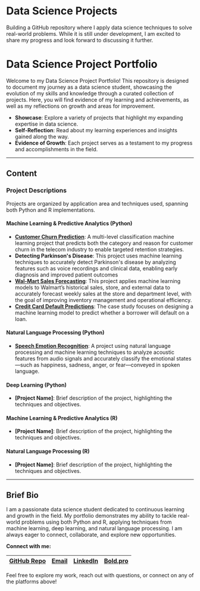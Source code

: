 # Data Science Projects
Building a GitHub repository where I apply data science techniques to solve real-world problems. While it is still under development, I am excited to share my progress and look forward to discussing it further.
# Data Science Project Portfolio

Welcome to my Data Science Project Portfolio! This repository is designed to document my journey as a data science student, showcasing the evolution of my skills and knowledge through a curated collection of projects. Here, you will find evidence of my learning and achievements, as well as my reflections on growth and areas for improvement.

- **Showcase**: Explore a variety of projects that highlight my expanding expertise in data science.
- **Self-Reflection**: Read about my learning experiences and insights gained along the way.
- **Evidence of Growth**: Each project serves as a testament to my progress and accomplishments in the field.

---

## Content

### Project Descriptions

Projects are organized by application area and techniques used, spanning both Python and R implementations.

#### **Machine Learning & Predictive Analytics (Python)**
- **[Customer Churn Prediction](https://github.com/isisvlara/Projects/tree/main/Machine%20Learning/Python/Churn%20Prediction%20in%20Telecommunications)**: A multi-level classification machine learning project that predicts both the category and reason for customer churn in the telecom industry to enable targeted retention strategies.
- **Detecting Parkinson's Disease**: This project uses machine learning techniques to accurately detect Parkinson's disease by analyzing features such as voice recordings and clinical data, enabling early diagnosis and improved patient outcomes
- **[Wal-Mart Sales Forecasting](https://github.com/isisvlara/Projects/tree/main/Machine%20Learning/Python/Wal-mart%20Sales%20Forecasting)**: This project applies machine learning models to Walmart’s historical sales, store, and external data to accurately forecast weekly sales at the store and department level, with the goal of improving inventory management and operational efficiency.
- **[Credit Card Default Predictions](https://github.com/isisvlara/Projects/tree/main/Machine%20Learning/Python/Predicting%20Credit%20Card%20Default)**: The case study focuses on designing a machine learning model to predict whether a borrower will default on a loan.

#### **Natural Language Processing (Python)**
- **[Speech Emotion Recognition](https://github.com/isisvlara/Projects/tree/main/NLP/Python/Speech%20Emotion%20Recognition)**: A project using natural language processing and machine learning techniques to analyze acoustic features from audio signals and accurately classify the emotional states—such as happiness, sadness, anger, or fear—conveyed in spoken language.

#### **Deep Learning (Python)**
- **[Project Name]**: Brief description of the project, highlighting the techniques and objectives.

#### **Machine Learning & Predictive Analytics (R)**
- **[Project Name]**: Brief description of the project, highlighting the techniques and objectives.

#### **Natural Language Processing (R)**
- **[Project Name]**: Brief description of the project, highlighting the techniques and objectives.


---

## Brief Bio

I am a passionate data science student dedicated to continuous learning and growth in the field. My portfolio demonstrates my ability to tackle real-world problems using both Python and R, applying techniques from machine learning, deep learning, and natural language processing. I am always eager to connect, collaborate, and explore new opportunities.

**Connect with me:**

| [GitHub Repo](https://github.com/isisvlara/Projects) | [Email](isisv.lara@gmail.com) | [LinkedIn](https://www.linkedin.com/in/isisvictorialarafernandez/) | [Bold.pro](https://bold.pro/my/isis-larafernandez-250326173510) |
|---|-------------------------------|--------------|--------------|

Feel free to explore my work, reach out with questions, or connect on any of the platforms above!
